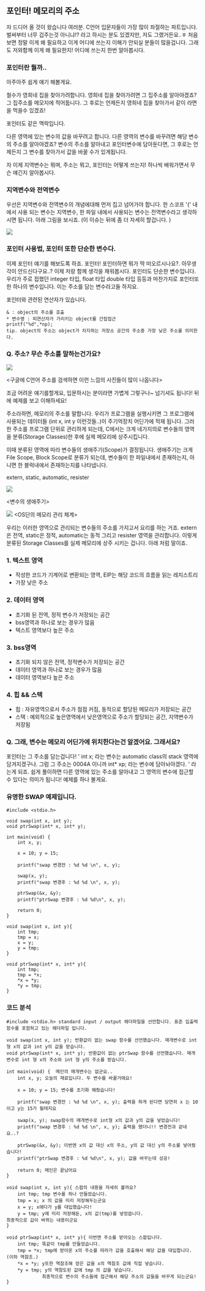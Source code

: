 ﻿## 포인터! 메모리의 주소
 
자 드디어 올 것이 왔습니다 여러분. C언어 입문자들이 가장 많이 좌절하는 파트입니다. 벌써부터 너무 겁주는것 아니냐!? 라고 하시는 분도 있겠지만, 저도 그랬거든요..ㅎ 처음 보면 정말 이게 왜 필요하고 이게 어디에 쓰는지 이해가 안되실 분들이 많을겁니다. 그래도 저와함께 이게 왜 필요한지! 어디에 쓰는지 한번 알아봅시다.

### 포인터란 뭘까..

아주아주 쉽게 얘기 해볼게요.

철수가 영희네 집을 찾아가려합니다. 영희네 집을 찾아가려면 그 집주소를 알아야겠죠? 그 집주소를 메모지에 적어둡니다. 그 후로는 언제든지 영희네 집을 찾아가서 같이 라면을 먹을수 있겠죠!

포인터도 같은 맥락입니다. 

다른 영역에 있는 변수의 값을 바꾸려고 합니다. 다른 영역의 변수를 바꾸려면 해당 변수의 주소를 알아야겠죠? 변수의 주소를 알아내고 포인터변수에 담아둔다면, 그 후로는 언제든지 그 변수를 찾아가서 값을 바꿀 수가 있게됩니다.

자 이제 지역변수는 뭐며, 주소는 뭐고, 포인터는 어떻게 쓰는지! 하나씩 배워가면서 무슨 얘긴지 알아봅시다. 

### 지역변수와 전역변수

우선은 지역변수와 전역변수의 개념에대해 먼저 집고 넘어가야 합니다. 한 스코프 '{' 내에서 사용 되는 변수는 지역변수, 한 파일 내에서 사용되는 변수는 전역변수라고 생각하시면 됩니다. 아래 그림을 보시죠. (이 이슈는 뒤에 좀 더 자세히 할겁니다. )

![](./13.png)

### 포인터 사용법, 포인터 또한 단순한 변수다.

이제 포인터 얘기를 해보도록 하죠. 포인터! 포인터하면 뭐가 딱 떠오르시나요?. 아무생각이 안드신다구요..? 이제 저랑 함께 생각을 채워봅시다. 포인터도 단순한 변수입니다. 우리가 주로 접했던 integer 타입, float 타입 double 타입 등등과 마찬가지로 포인터또한 하나의 변수입니다. 이는 주소를 담는 변수라고들 하지요. 

포인터와 관련된 연산자가 있습니다.

```
& : object의 주소를 호출
* 변수명 : 피연산자가 가리키는 object를 간접접근
printf("%d",*np);
tip. object의 주소는 object가 차지하는 저장소 공간의 주소중 가장 낮은 주소를 의미한다.
```

### Q. 주소? 무슨 주소를 말하는건가요?
 
![](./13-a.png)

<구글에 C언어 주소를 검색하면 이런 느낌의 사진들이 많이 나옵니다>

조금 어려운 얘기를할게요, 입문하시는 분이라면 가볍게 그렇구나~ 넘기셔도 됩니다! 뒤에 예제를 보고 이해하세요!

주소라하면, 메모리의 주소를 말합니다. 우리가 프로그램을 실행시키면 그 프로그램에 사용되는 데이터들 (int x, int y 이런것들..)이 주기억장치 어딘가에 적재 됩니다. 그러한 주소를 프로그램 단위로 관리하게 되는데, C에서는 크게 네가지의로 변수들의 영역을 분류(Storage Classes)한 후에 실제 메모리에 상주시킵니다.

이때 분류된 영역에 따라 변수들의 생애주기(Scope)가 결정됩니다. 생애주기는 크게 File Scope, Block Scope로 분류가 되는데, 변수들이 한 파일내에서 존재하는지, 아니면 한 블럭내에서 존재하는지를 나타냅니다.

extern,  static,  automatic,  resister


![](13-1.png)

<변수의 생애주기>                                  

![](13-2.png)
<OS단의 메모리 관리 체계>

우리는 이러한 영역으로 관리되는 변수들의 주소를 가지고서 요리를 하는 거죠. extern은 전역, static은 정적, automatic는 동적 그리고 resister 영역을 관리합니다. 이렇게 분류된 Storage Classes를 실제 메모리에 상주 시키는 겁니다.  아래 처럼 말이죠.


### 1. 텍스트 영역

- 작성한 코드가 기계어로 변환되는 영역, EIP는 해당 코드의 흐름을 읽는 레지스트리
- 가장 낮은 주소

### 2. 데이터 영역

- 초기화 된 전역, 정적 변수가 저장되는 공간
- bss영역과 하나로 보는 경우가 많음
- 텍스트 영역보다 높은 주소

### 3. bss영역

- 초기화 되지 않은 전역, 정적변수가 저장되는 공간
- 데이터 영역과 하나로 보는 경우가 많음
- 데이터 영역보다 높은 주소

### 4. 힙 && 스택

- 힙 : 자유영역으로서 주소가 점점 커짐, 동적으로 할당된 메모리가 저장되는 공간
- 스택 : 예외적으로 높은영역에서 낮은영역으로 주소가 할당되는 공간, 지역변수가 저장됨

### Q. 그래, 변수는 메모리 어딘가에 위치한다는건 알겠어요. 그래서요?

포인터는 그 주소를 담는겁니다! ' int x; 라는 변수는 automatic class의 stack 영역에 담겨지겠구나. 그럼 그 주소는 0004A 이니까 int* xp; 라는 변수에 담아놔야겠다. ' 라는게 되죠. 쉽게 풀이하면 다른 영역에 있는 주소를 알아내고 그 영역의 변수에 접근할 수 있다는 의미가 됩니다! 예제를 하나 볼게요.

### 유명한 SWAP 예제입니다.

```
#include <stdio.h>
 
void swap(int x, int y);
void ptrSwap(int* x, int* y);
 
int main(void) {
    int x, y;
 
    x = 10; y = 15;
 
    printf("swap 변경전 : %d %d \n", x, y);
 
    swap(x, y);
    printf("swap 변경후 : %d %d \n", x, y);
 
    ptrSwap(&x, &y);
    printf("ptrSwap 변경후 : %d %d\n", x, y);
 
    return 0;
}
 
void swap(int x, int y){
    int tmp;
    tmp = x;
    x = y;
    y = tmp;
}
 
void ptrSwap(int* x, int* y){
    int tmp;
    tmp = *x;
    *x = *y;
    *y = tmp;
}
```

### 코드 분석
```
#include <stdio.h> standard input / output 헤더파일을 선언합니다. 표준 입출력함수를 포함하고 있는 헤더파일 입니다.
 
void swap(int x, int y); 반환값이 없는 swap 함수를 선언했습니다. 매개변수로 int형 x의 값과 int y의 값을 받습니다.
void ptrSwap(int* x, int* y); 반환값이 없는 ptrSwap 함수를 선언했습니다. 매개변수로 int 형 x의 주소와 int 형 y의 주소를 받습니다.
 
int main(void) {  메인의 매개변수는 없군요..
    int x, y; 오늘의 재료입니다. 두 변수를 바꿀거에요!
 
    x = 10; y = 15; 변수를 초기화 해줬습니다!
 
    printf("swap 변경전 : %d %d \n", x, y); 출력을 하게 된다면 당연히 x 는 10이고 y는 15가 될테지요
 
    swap(x, y); swap함수의 매개변수로 int형 x의 값과 y의 값을 넣었습니다!
    printf("swap 변경후 : %d %d \n", x, y); 출력을 했더니!! 변경전과 같네요..?
 
    ptrSwap(&x, &y); 이번엔 x의 값 대신 x의 주소, y의 값 대신 y의 주소를 넣어줬습니다!
    printf("ptrSwap 변경후 : %d %d\n", x, y); 값을 바꾸는데 성공!
 
    return 0; 메인은 끝났어요 
}
 
void swap(int x, int y){ 스왑의 내용을 자세히 볼까요?
    int tmp; tmp 변수를 하나 만들었습니다.
    tmp = x; x 의 값을 미리 저장해두는군요
    x = y; x에다가 y를 대입했습니다!
    y = tmp; y에 미리 저장해둔, x의 값(tmp)를 넣었씁니다. 
최종적으로 값이 바뀌는 내용이군요
}
 
void ptrSwap(int* x, int* y){ 이번엔 주소를 받아오는 스왑입니다.
    int tmp; 똑같이 tmp를 만들었습니다.
    tmp = *x; tmp에 받아온 x의 주소를 따라가 값을 호출해서 해당 값을 대입합니다. (이하 역참조.)
    *x = *y; y또한 역참조해 얻은 값을 x의 역참조 값에 직접 넣습니다.
    *y = tmp; y의 역참도된 값에 tmp 의 값을 넣습니다.
             최종적으로 변수의 주소들에 접근해서 해당 주소의 값들을 바꾸게 되는군요!
}

```
